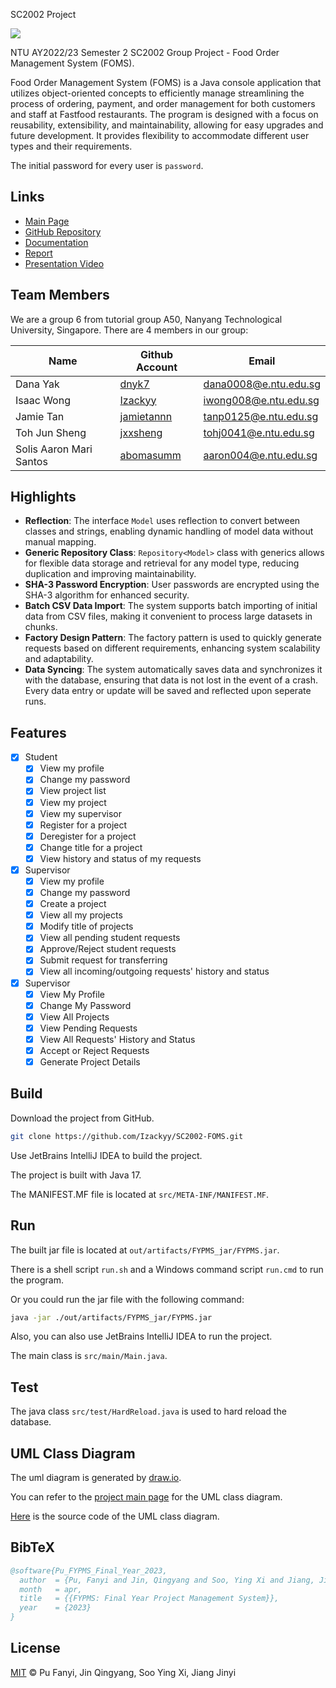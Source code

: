  SC2002 Project 

[![](imgs/fypms.png)](https://pufanyi.github.io/FYPMS/)

NTU AY2022/23 Semester 2 SC2002 Group Project - Food Order Management System (FOMS).

Food Order Management System (FOMS) is a Java console application that utilizes object-oriented concepts to efficiently manage streamlining the process of ordering, payment,
and order management for both customers and staff at Fastfood restaurants. The program is designed with a focus on reusability, extensibility, and maintainability, allowing for easy upgrades and future development. It provides flexibility to accommodate different user types and their requirements.

The initial password for every user is `password`.

## Links

- [Main Page](https://Izackyy.github.io/SC2002-FOMS)
- [GitHub Repository](https://github.com/Izackyy/SC2002-FOMS)
- [Documentation](https://Izackyy.github.io/SC2002-FOMS/docs)
- [Report](docs/report)
- [Presentation Video](https://youtu.be/8FikWzfHlLA)

## Team Members

We are a group 6 from tutorial group A50, Nanyang Technological University, Singapore. There are 4 members in our group:

| Name         | Github Account                                  | Email                 |
|--------------|-------------------------------------------------|-----------------------|         
| Dana Yak | [dnyk7](https://github.com/dnyk7) | [dana0008@e.ntu.edu.sg](mailto:dana0008@e.ntu.edu.sg) |
| Isaac Wong  | [Izackyy](https://github.com/Izackyy)         | [iwong008@e.ntu.edu.sg](mailto:iwong008@e.ntu.edu.sg) |
| Jamie Tan  | [jamietannn](https://github.com/jamietannn)   | [tanp0125@e.ntu.edu.sg](mailto:tanp0125@e.ntu.edu.sg)  |
| Toh Jun Sheng  | [jxxsheng](https://github.com/jxxsheng)   | [tohj0041@e.ntu.edu.sg](mailto:tohj0041@e.ntu.edu.sg)  |
|Solis Aaron Mari Santos| [abomasumm](https://github.com/abomasumm)           | [aaron004@e.ntu.edu.sg](mailto:aaron004@e.ntu.edu.sg) |

## Highlights

- **Reflection**: The interface `Model` uses reflection to convert between classes and strings, enabling dynamic handling of model data without manual mapping.
- **Generic Repository Class**: `Repository<Model>` class with generics allows for flexible data storage and retrieval for any model type, reducing duplication and improving maintainability.
- **SHA-3 Password Encryption**: User passwords are encrypted using the SHA-3 algorithm for enhanced
security.
- **Batch CSV Data Import**: The system supports batch importing of initial data from CSV files, making it convenient to process large datasets in chunks.
- **Factory Design Pattern**: The factory pattern is used to quickly generate requests based on different requirements, enhancing system scalability and adaptability.
- **Data Syncing**: The system automatically saves data and synchronizes it with the database, ensuring that data is not lost in the event of a crash. Every data entry or update will be saved and reflected upon seperate runs.


## Features

- [x] Student
  - [x] View my profile
  - [x] Change my password
  - [x] View project list
  - [x] View my project
  - [x] View my supervisor
  - [x] Register for a project
  - [x] Deregister for a project
  - [x] Change title for a project
  - [x] View history and status of my requests
- [x] Supervisor
  - [x] View my profile
  - [x] Change my password
  - [x] Create a project
  - [x] View all my projects
  - [x] Modify title of projects
  - [x] View all pending student requests
  - [x] Approve/Reject student requests
  - [x] Submit request for transferring
  - [x] View all incoming/outgoing requests' history and status
- [x] Supervisor
  - [x] View My Profile
  - [x] Change My Password
  - [x] View All Projects
  - [x] View Pending Requests
  - [x] View All Requests' History and Status
  - [x] Accept or Reject Requests
  - [x] Generate Project Details

## Build

Download the project from GitHub.

```bash
git clone https://github.com/Izackyy/SC2002-FOMS.git
```

Use JetBrains IntelliJ IDEA to build the project.

The project is built with Java 17.

The MANIFEST.MF file is located at `src/META-INF/MANIFEST.MF`.

## Run

The built jar file is located at `out/artifacts/FYPMS_jar/FYPMS.jar`.

There is a shell script `run.sh` and a Windows command script `run.cmd` to run the program.

Or you could run the jar file with the following command:

```bash
java -jar ./out/artifacts/FYPMS_jar/FYPMS.jar
```

Also, you can also use JetBrains IntelliJ IDEA to run the project.

The main class is `src/main/Main.java`.

## Test

The java class `src/test/HardReload.java` is used to hard reload the database.

## UML Class Diagram

The uml diagram is generated by [draw.io](https://draw.io/).

You can refer to the [project main page](https://pufanyi.github.io/FYPMS) for the UML class diagram.

[Here](umls) is the source code of the UML class diagram.

## BibTeX

```bibtex
@software{Pu_FYPMS_Final_Year_2023,
  author  = {Pu, Fanyi and Jin, Qingyang and Soo, Ying Xi and Jiang, Jinyi},
  month   = apr,
  title   = {{FYPMS: Final Year Project Management System}},
  year    = {2023}
}
```

## License

[MIT](LICENSE) © Pu Fanyi, Jin Qingyang, Soo Ying Xi, Jiang Jinyi
